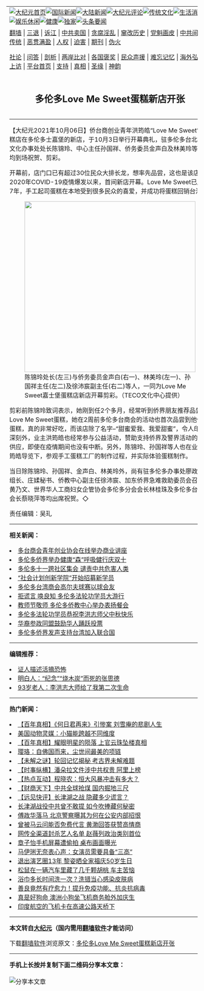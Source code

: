 <a name="1" id="1" target="_blank"></a><span id="1"></span>
<table align=center border="0"><tr><td colspan="2" VALIGN=TOP><a href="https://github.com/imggnv371/djy/blob/master/gb/nf1351518.md#1"><img src="https://raw.githubusercontent.com/imggnv371/www/master/t/djy/1.jpg" title="大纪元首页" alt="大纪元首页"></a><a href="https://github.com/imggnv371/djy/blob/master/gb/n24hr.md#1"><img src="https://raw.githubusercontent.com/imggnv371/www/master/t/djy/3.jpg" title="国际新闻" alt="国际新闻"></a><a href="https://github.com/imggnv371/djy/blob/master/gb/nsc413.md#1"><img src="https://raw.githubusercontent.com/imggnv371/www/master/t/djy/4.jpg" title="大陆新闻" alt="大陆新闻"></a><a href="https://github.com/imggnv371/djy/blob/master/gb/news392.md#1"><img src="https://raw.githubusercontent.com/imggnv371/www/master/t/djy/5.jpg" title="大纪元评论" alt="大纪元评论"></a><a href="https://github.com/imggnv371/djy/blob/master/gb/news2007.md#1"><img src="https://raw.githubusercontent.com/imggnv371/www/master/t/djy/6.jpg" title="传统文化" alt="传统文化"></a><a href="https://github.com/imggnv371/djy/blob/master/gb/news2008.md#1"><img src="https://raw.githubusercontent.com/imggnv371/www/master/t/djy/7.jpg" title="生活消费" alt="生活消费"></a><a href="https://github.com/imggnv371/djy/blob/master/gb/ncyule.md#1"><img src="https://raw.githubusercontent.com/imggnv371/www/master/t/djy/8.jpg" title="娱乐休闲" alt="娱乐休闲"></a><a href="https://github.com/imggnv371/djy/blob/master/gb/nsc1002.md#1"><img src="https://raw.githubusercontent.com/imggnv371/www/master/t/djy/9.jpg" title="健康" alt="健康"></a><a href="https://github.com/imggnv371/djy/blob/master/gb/nf6092.md#1"><img src="https://raw.githubusercontent.com/imggnv371/www/master/t/djy/10a.jpg" title="独家" alt="独家"></a><a href="https://github.com/imggnv371/djy/blob/master/gb/nf4514.md#1"><img src="https://raw.githubusercontent.com/imggnv371/www/master/t/djy/12a.jpg" title="头条要闻" alt="头条要闻"></a></td></tr>
<tr><td colspan="2" VALIGN=TOP><a target="_blank" href="https://github.com/imggnv371/www/blob/master/README.md?zsrh#1">翻墙</a> | <a target="_blank" href="https://github.com/imggnv371/djy/blob/master/gb/nf5657.md#1">三退</a> | <a target="_blank" href="https://github.com/imggnv371/djy/blob/master/gb/nf6124.md#1">诉江</a> | <a target="_blank" href="https://github.com/imggnv371/djy/blob/master/gb/nf1176117.md#1">中共卖国</a> | <a target="_blank" href="https://github.com/imggnv371/djy/blob/master/gb/nf5773.md#1">贪腐淫乱</a> | <a target="_blank" href="https://github.com/imggnv371/djy/blob/master/gb/nf1176115.md#1">窜改历史</a> | <a target="_blank" href="https://github.com/imggnv371/djy/blob/master/gb/nf1176107.md#1">党魁画皮</a> | <a target="_blank" href="https://github.com/imggnv371/djy/blob/master/gb/nf1320400.md#1">中共间谍</a> | <a target="_blank" href="https://github.com/imggnv371/djy/blob/master/gb/nf1176114.md#1">破坏传统</a> | <a target="_blank" href="https://github.com/imggnv371/ntdtv/blob/master/gb/prog447_1.md#1">恶贯满盈</a> | <a target="_blank" href="https://github.com/imggnv371/djy/blob/master/gb/ncid278.md#1">人权</a> | <a target="_blank" href="https://github.com/imggnv371/djy/blob/master/gb/nf1176111.md#1">迫害</a> | <a target="_blank" href="https://gitlab.com/szzdlab/mh-qikan/blob/master/README.md#1">期刊</a> | <a target="_blank" href="https://github.com/imggnv371/djy/blob/master/gb/nf5562.md#1">伪火</a></p><p><a target="_blank" href="https://github.com/imggnv371/djy/blob/master/gb/9p.md#1">社论</a> | <a target="_blank" href="https://github.com/imggnv371/djy/blob/master/gb/nf4378.md#1">问答</a> | <a target="_blank" href="https://github.com/imggnv371/djy/blob/master/gb/nf5792.md#1">剖析</a> | <a target="_blank" href="https://github.com/imggnv371/djy/blob/master/gb/nf5735.md#1">两岸比对</a> | <a target="_blank" href="https://github.com/imggnv371/djy/blob/master/gb/nf6119.md#1">各国褒奖</a> | <a target="_blank" href="https://github.com/imggnv371/djy/blob/master/gb/nf6120.md#1">民众声援</a> | <a target="_blank" href="https://github.com/imggnv371/djy/blob/master/gb/nf1188594.md#1">难忘记忆</a> | <a target="_blank" href="https://github.com/imggnv371/djy/blob/master/gb/nf3180.md#1">海外弘传</a> | <a target="_blank" href="https://github.com/imggnv371/djy/blob/master/gb/nf5410.md#1">万人上访</a> | <a target="_blank" href="https://github.com/imggnv371/www/blob/master/README.md?zsrh#1">平台首页</a> | <a target="_blank" href="https://github.com/imggnv371/djy/blob/master/gb/nf4386.md#1">支持</a> | <a target="_blank" href="https://github.com/imggnv371/djy/blob/master/gb/nf4389.md#1">真相</a> | <a target="_blank" href="https://github.com/imggnv371/djy/blob/master/gb/nf5790.md#1">圣缘</a> | <a target="_blank" href="https://github.com/imggnv371/djy/blob/master/gb/nf4786.md#1">神韵</a></td></tr>
<tr><td VALIGN=TOP width="626"><h2 align=center>多伦多Love Me Sweet蛋糕新店开张</h2>

<h6></h6>
<hr>
<p>【大纪元2021年10月06日】侨台商创业青年洪筠皓“Love Me Sweet”<ahref="https://github.com/imggnv371/djy/blob/master/gb/tag/%E8%9B%8B%E7%B3%95%E5%BA%97.md#1">蛋糕店</a>在<ahref="https://github.com/imggnv371/djy/blob/master/gb/tag/%E5%A4%9A%E4%BC%A6%E5%A4%9A%E5%A3%AB%E5%98%89%E5%A0%A1.md#1">多伦多士嘉堡</a>的新店，于10月3日举行开幕典礼，驻多伦多台北经济文化办事处处长陈锦玲、中心主任孙国祥、侨务委员金声白及林美玲等人，均到场祝贺、剪彩。</p>
<p>开幕前，店门口已有超过30位民众大排长龙，想率先品尝，这也是该店自2020年COVID-19疫情爆发以来，首间新店开幕。Love Me Sweet已成立7年，手工起司蛋糕在本地受到很多民众的喜爱，并成功将蛋糕回销台湾。</p>
<figure id="attachment_13286214" aria-describedby="caption-attachment-13286214" style="width: 450px" class="wp-caption aligncenter"><a target="_blank" href=><a href="https://github.com/imggnv371/djy/blob/master/gb/21/10/6/n13284219.md#1/img_4449-2" rel="attachment wp-att-13286214"><img class="size-medium wp-image-13286214" src="https://i.epochtimes.com/assets/uploads/2021/10/id13286214-IMG_4449-450x338.jpg" alt="" width="450" b="338" /></a><figcaption id="caption-attachment-13286214" class="wp-caption-text">陈锦玲处长(左三)与侨务委员金声白(右一)、林美玲(左一)、孙国祥主任(左二)及徐沛宸副主任(右二)等人，一同为Love Me Sweet嘉士堡<ahref="https://github.com/imggnv371/djy/blob/master/gb/tag/%E8%9B%8B%E7%B3%95%E5%BA%97.md#1">蛋糕店</a>新店开幕剪彩。（TECO文化中心提供）</figcaption></figure>
<p>剪彩前陈锦玲致词表示，她刚到任2个多月，经常听到侨界朋友推荐品尝Love Me Sweet蛋糕，她在2周前多伦多台商会的活动也首次品尝到他们的蛋糕，真的非常好吃，而该店除了名字&#8211;“甜蜜爱我、我爱甜蜜”，令人印象深刻外，业主洪筠皓也经常参与公益活动，赞助支持侨界及警界活动的甜点供应，即使在疫情期间也没有中断。另外，陈锦玲、孙国祥等人也在业主洪筠皓导览下，参观手工蛋糕工厂的制作过程，并实际体验蛋糕制作。</p>
<p>当日除陈锦玲、孙国祥、金声白、林美玲外，尚有驻多伦多办事处廖政豪副组长、庄媃秘书、侨教中心副主任徐沛宸、加东侨界急难救助委员会召集人黄乃文、世界华人工商妇女企管协会多伦多分会会长林桂珠及多伦多台商会会长蔡晓萍等均出席祝贺。◇</p>
<p>责任编辑：吴玌</p>

<hr>


<strong>相关新闻：</strong>
<li><a href="https://github.com/imggnv371/djy/blob/master/gb/21/6/8/n13005935.md#1">多台商会青年创业协会在线举办商业讲座</a></li>
<li><a href="https://github.com/imggnv371/djy/blob/master/gb/21/10/6/n13284221.md#1">多伦多侨界举办健康“森”呼吸健行庆双十</a></li>
<li><a href="https://github.com/imggnv371/djy/blob/master/gb/21/10/2/n13277063.md#1">多伦多十一跨社区集会 谴责中共危害人类</a></li>
<li><a href="https://github.com/imggnv371/djy/blob/master/gb/21/9/30/n13271982.md#1">“社会计划创新学院”开始招募新学员</a></li>
<li><a href="https://github.com/imggnv371/djy/blob/master/gb/21/9/28/n13264794.md#1">多伦多台湾商会高尔夫球赛以球会友</a></li>
<li><a href="https://github.com/imggnv371/djy/blob/master/gb/21/9/26/n13261819.md#1">拒谎言 唤良知 多伦多法轮功学员大游行</a></li>
<li><a href="https://github.com/imggnv371/djy/blob/master/gb/21/9/26/n13261631.md#1">教师节敬师 多伦多侨教中心举办表扬餐会</a></li>
<li><a href="https://github.com/imggnv371/djy/blob/master/gb/21/9/19/n13245736.md#1">多伦多法轮功学员恭祝李洪志师父中秋快乐</a></li>
<li><a href="https://github.com/imggnv371/djy/blob/master/gb/21/9/16/n13239840.md#1">华裔参政同盟鼓励华人踊跃投票</a></li>
<li><a href="https://github.com/imggnv371/djy/blob/master/gb/21/9/16/n13239808.md#1">多伦多侨界发声支持台湾加入联合国</a></li>
<hr>


<strong>编辑推荐：</strong>
<li><a href="https://github.com/upjkzu3674/djy/blob/master/gb/16/8/7/n8177641.md?dfh#1" target="_blank">证人描述活摘恐怖</a></li><li><a href="https://github.com/tsiac2612/djy/blob/master/gb/19/3/21/n11128349.md#1" target="_blank">明白人：“纪念”“烧木炭”而死的张思德</a></li><li><a href="https://github.com/tsiac2612/djy/blob/master/gb/19/3/22/n11132948.md#1" target="_blank">93岁老人：李洪志大师给了我第二次生命</a></li>
<hr>

<strong>热门新闻：</strong>
<li><a href="https://github.com/imggnv371/djy/blob/master/gb/21/9/30/n13272497.md#1">【百年真相】《何日君再来》引惨案 刘雪庵的悲剧人生</a></li>
<li><a href="https://github.com/imggnv371/djy/blob/master/gb/21/10/1/n13273915.md#1">美国动物灵媒：小猫能跨越不同维度</a></li>
<li><a href="https://github.com/imggnv371/djy/blob/master/gb/21/10/1/n13275161.md#1">【百年真相】耀眼明星的陨落 上官云珠坠楼真相</a></li>
<li><a href="https://github.com/imggnv371/djy/blob/master/gb/21/9/30/n13272470.md#1">璎珞：自佛国而来，尘世间最美的项链</a></li>
<li><a href="https://github.com/imggnv371/djy/blob/master/gb/21/10/1/n13275150.md#1">【未解之谜】轮回记忆揭秘 考古界未解难题</a></li>
<li><a href="https://github.com/imggnv371/djy/blob/master/gb/21/10/5/n13283969.md#1">【时事纵横】潘朵拉文件涉中共权贵 阿里上榜</a></li>
<li><a href="https://github.com/imggnv371/djy/blob/master/gb/21/10/5/n13283713.md#1">【热点互动】程晓农：恒大风暴冲击有多大？</a></li>
<li><a href="https://github.com/imggnv371/djy/blob/master/gb/21/10/5/n13283570.md#1">【财商天下】中共全球抢煤 国内掘地三尺</a></li>
<li><a href="https://github.com/imggnv371/djy/blob/master/gb/21/10/4/n13281665.md#1">【远见快评】长津湖之战 隐藏多少谎言？</a></li>
<li><a href="https://github.com/imggnv371/djy/blob/master/gb/21/10/4/n13281256.md#1">长津湖战役中共曾不敢提 如今吹捧藏何秘密</a></li>
<li><a href="https://github.com/imggnv371/djy/blob/master/gb/21/10/3/n13278911.md#1">傅政华落马 北京警察曝其为何在公安内部招恨</a></li>
<li><a href="https://github.com/imggnv371/djy/blob/master/gb/21/10/4/n13281323.md#1">曾被马云问能否免费代言 黄渤回答获赞高情商</a></li>
<li><a href="https://github.com/imggnv371/djy/blob/master/gb/21/10/3/n13278687.md#1">网传全渠道封杀艺人名单 赵薇列政治类别首位</a></li>
<li><a href="https://github.com/imggnv371/djy/blob/master/gb/21/10/4/n13279085.md#1">章子怡手机屏幕遭偷拍 桌布画面曝光</a></li>
<li><a href="https://github.com/imggnv371/djy/blob/master/gb/21/10/4/n13281782.md#1">马伊琍无奈表心声：女演员需要具备“三高”</a></li>
<li><a href="https://github.com/imggnv371/djy/blob/master/gb/21/10/3/n13278895.md#1">退出演艺圈13年 黎姿晒全家福庆50岁生日</a></li>
<li><a href="https://github.com/imggnv371/djy/blob/master/gb/21/10/5/n13282786.md#1">松鼠在一辆汽车里藏了几千颗胡桃 车主苦恼</a></li>
<li><a href="https://github.com/imggnv371/djy/blob/master/gb/21/10/2/n13276849.md#1">浴巾多长时间洗一次？洗错当心感染皮肤病</a></li>
<li><a href="https://github.com/imggnv371/djy/blob/master/gb/21/10/4/n13280276.md#1">善良竟然有疗愈力！提升免疫功能、抗炎抗病毒</a></li>
<li><a href="https://github.com/imggnv371/djy/blob/master/gb/21/10/4/n13280112.md#1">真是好狗命 澳洲小狗坐飞机商务舱外加庆生</a></li>
<li><a href="https://github.com/imggnv371/djy/blob/master/gb/21/10/5/n13282590.md#1">印度航空的飞机卡在高速公路天桥下</a></li>
<hr>

<strong>本文转自<a href="https://www.epochtimes.com">大纪元</a>（国内需用<a href="https://github.com/imggnv371/www/blob/master/README.md#8">翻墙软件</a>才能访问）</strong><p>下载<a href="https://github.com/imggnv371/www/blob/master/README.md#8">翻墙软件</a>浏览原文：<a href="https://www.epochtimes.com/gb/21/10/6/n13284219.htm">多伦多Love Me Sweet蛋糕新店开张</a></p><hr>

<strong>手机上长按并复制下面二维码分享本文章：</strong><br><br><img src="https://chart.apis.google.com/chart?cht=qr&chs=240x240&choe=UTF-8&chld=M|2&chl=https://github.com/imggnv371/djy/blob/master/gb/21/10/6/n13284219.md%231" title="分享本文章"></td><td VALIGN=TOP><a href="https://github.com/imggnv371/djy/blob/master/gb/16/1/21/n4622075.md?dfh#1" target="_blank"><img src="https://raw.githubusercontent.com/imggnv371/djy/master/gb/300/wei-f1.jpg" title="中共的伪火骗局"  alt="中共的伪火骗局"></a><br><a href="https://github.com/imggnv371/www/blob/master/README.md?dfh#9" target="_blank"><img src="https://raw.githubusercontent.com/imggnv371/djy/master/gb/300/yong-h.jpg" title="永恒的见证"  alt="永恒的见证"></a><br><a href="https://github.com/imggnv371/djy/blob/master/gb/13/9/29/n3974789.md?dfh#1" target="_blank"><img src="https://raw.githubusercontent.com/imggnv371/djy/master/gb/300/shang-lnz.jpg" title="善良女子被中共投男牢"  alt="善良女子被中共投男牢"></a><br><a href="https://github.com/imggnv371/djy/blob/master/gb/16/3/16/n4663449.md?dfh#1" target="_blank"><img src="https://raw.githubusercontent.com/imggnv371/djy/master/gb/300/huo-z3.jpg" title="警卫目击活摘器官"  alt="警卫目击活摘器官"></a><br><a href="https://github.com/imggnv371/djy/blob/master/gb/16/8/7/n8177641.md?dfh#1" target="_blank"><img src="https://raw.githubusercontent.com/imggnv371/djy/master/gb/300/huo-z4.jpg" title="证人描述活摘恐怖"  alt="证人描述活摘恐怖"></a><br><a href="https://github.com/imggnv371/djy/blob/master/gb/10/4/19/n2881569.md?dfh#1" target="_blank"><img src="https://raw.githubusercontent.com/imggnv371/djy/master/gb/300/huo-z1.jpg" title="揭开活摘器官黑幕"  alt="揭开活摘器官黑幕"></a><br><a href="https://github.com/imggnv371/djy/blob/master/gb/10/11/7/n3077476.md?dfh#1" target="_blank"><img src="https://raw.githubusercontent.com/imggnv371/djy/master/gb/300/ma-ks.jpg" title="马克思的成魔之路"  alt="马克思的成魔之路"></a><br><a href="https://github.com/imggnv371/djy/blob/master/gb/14/6/9/n4173977.md?dfh#1" target="_blank"><img src="https://raw.githubusercontent.com/imggnv371/djy/master/gb/300/chang-zs.jpg" title="藏字石 蕴天机"  alt="藏字石 蕴天机"></a><br><a href="https://github.com/imggnv371/djy/blob/master/gb/18/5/10/n10381511.md?dfh#1" target="_blank"><img src="https://raw.githubusercontent.com/imggnv371/djy/master/gb/300/st1.jpg" title="关注三亿人三退"  alt="关注三亿人三退"></a><br><a href="https://github.com/imggnv371/djy/blob/master/gb/18/3/21/n10237682.md?dfh#1" target="_blank"><img src="https://raw.githubusercontent.com/imggnv371/djy/master/gb/300/jie-t.jpg" title="解体中共复兴中华"  alt="解体中共复兴中华"></a><br><a href="https://github.com/imggnv371/djy/blob/master/gb/9/2/9/n2422991.md?dfh#1" target="_blank"><img src="https://raw.githubusercontent.com/imggnv371/djy/master/gb/300/gao-zs.jpg" title="中共迫害良心律师"  alt="中共迫害良心律师"></a><br><a href="https://github.com/imggnv371/djy/blob/master/gb/18/12/9/n10900044.md?dfh#1" target="_blank"><img src="https://raw.githubusercontent.com/imggnv371/djy/master/gb/300/sj1.jpg" title="三百多万人举报江泽民"  alt="三百多万人举报江泽民"></a><br><a href="https://github.com/imggnv371/djy/blob/master/gb/18/8/28/n10672014.md?dfh#1" target="_blank"><img src="https://raw.githubusercontent.com/imggnv371/djy/master/gb/300/sj2.jpg" title="这些官员为何起诉江泽民"  alt="这些官员为何起诉江泽民"></a><br><a href="https://github.com/imggnv371/djy/blob/master/gb/8/12/18/n2367165.md?dfh#1" target="_blank"><img src="https://raw.githubusercontent.com/imggnv371/djy/master/gb/300/liangan.jpg" title="海峡两岸的强烈对比"  alt="海峡两岸的强烈对比"></a><br><a href="https://github.com/imggnv371/djy/blob/master/gb/15/12/10/n4593139.md?dfh#1" target="_blank"><img src="https://raw.githubusercontent.com/imggnv371/djy/master/gb/300/jia-ndzl.jpg" title="加拿大总理的贺信"  alt="加拿大总理的贺信"></a><br><a href="https://github.com/imggnv371/djy/blob/master/gb/11/6/17/n3289382.md?dfh#1" target="_blank"><img src="https://raw.githubusercontent.com/imggnv371/djy/master/gb/300/xiao-wd.jpg" title="探寻真相兼听则明"  alt="探寻真相兼听则明"></a><br><a href="https://github.com/imggnv371/djy/blob/master/gb/18/10/27/n10812623.md?dfh#1" target="_blank"><img src="https://raw.githubusercontent.com/imggnv371/djy/master/gb/300/yindu.jpg" title="印度媒体报道东方"  alt="印度媒体报道东方"></a><br><a href="https://github.com/imggnv371/djy/blob/master/gb/18/6/9/n10469652.md?dfh#1" target="_blank"><img src="https://raw.githubusercontent.com/imggnv371/djy/master/gb/300/xie-j.jpg" title="不一样的海外校园"  alt="不一样的海外校园"></a><br><a href="https://github.com/imggnv371/djy/blob/master/gb/7/4/5/n1669415.md?dfh#1" target="_blank"><img src="https://raw.githubusercontent.com/imggnv371/djy/master/gb/300/li-up.jpg" title="从大师到徒弟的传奇"  alt="从大师到徒弟的传奇"></a><br><a href="https://github.com/imggnv371/djy/blob/master/gb/17/5/26/n9191512.md?dfh#1" target="_blank"><img src="https://raw.githubusercontent.com/imggnv371/djy/master/gb/300/zfl2.jpg" title="亿万人与东方一本奇书"  alt="亿万人与东方一本奇书"></a><br><a href="https://github.com/imggnv371/djy/blob/master/gb/13/11/27/n4020290.md?dfh#1" target="_blank"><img src="https://raw.githubusercontent.com/imggnv371/djy/master/gb/300/zhen-h.jpg" title="大陆见不到的震撼场面"  alt="大陆见不到的震撼场面"></a><br><a href="https://github.com/imggnv371/djy/blob/master/gb/15/7/17/n4482910.md?dfh#1" target="_blank"><img src="https://raw.githubusercontent.com/imggnv371/djy/master/gb/300/dalu-sk.jpg" title="人心向善 大陆当初盛况"  alt="人心向善 大陆当初盛况"></a><br><a href="https://github.com/imggnv371/djy/blob/master/gb/19/1/5/n10955468.md?dfh#1" target="_blank"><img src="https://raw.githubusercontent.com/imggnv371/djy/master/gb/300/zfl1.jpg" title="追寻真理 这书讲什么"  alt="追寻真理 这书讲什么"></a><br><a href="https://github.com/imggnv371/www/blob/master/README.md?dfh#1" target="_blank"><img src="https://raw.githubusercontent.com/imggnv371/djy/master/gb/300/fq1.jpg" title="下载免费翻墙软件"  alt="下载免费翻墙软件"></a><br></td></tr></table>
